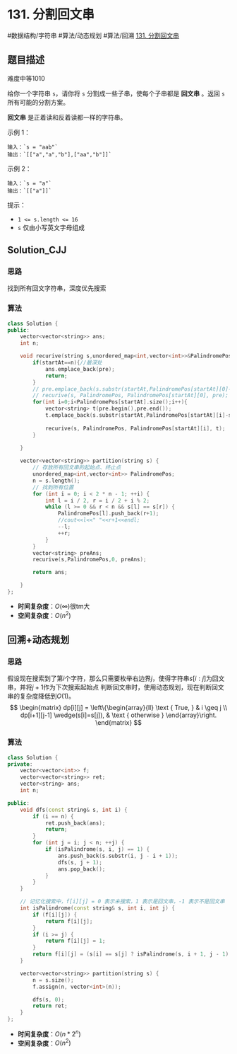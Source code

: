# 131. 分割回文串

#数据结构/字符串 #算法/动态规划 #算法/回溯
[131. 分割回文串](https://leetcode-cn.com/problems/palindrome-partitioning/)

## 题目描述

难度中等1010

给你一个字符串 `s`，请你将 `s` 分割成一些子串，使每个子串都是 **回文串** 。返回 `s` 所有可能的分割方案。

**回文串** 是正着读和反着读都一样的字符串。

示例 1：

```
输入：`s = "aab"`
输出：`[["a","a","b"],["aa","b"]]`
```

示例 2：
```
输入：`s = "a"`
输出：`[["a"]]`
```
提示：

-   `1 <= s.length <= 16`
-   `s` 仅由小写英文字母组成

## Solution_CJJ
### 思路
找到所有回文字符串，深度优先搜索

### 算法
```C++
class Solution {
public:
    vector<vector<string>> ans;
    int n;

    void recurive(string s,unordered_map<int,vector<int>>&PalindromePos ,int startAt,vector<string>&pre){
        if(startAt==n){//最深处
            ans.emplace_back(pre);
            return;
        }
        // pre.emplace_back(s.substr(startAt,PalindromePos[startAt][0]-startAt));
        // recurive(s, PalindromePos, PalindromePos[startAt][0], pre);
        for(int i=0;i<PalindromePos[startAt].size();i++){
            vector<string> t(pre.begin(),pre.end());
            t.emplace_back(s.substr(startAt,PalindromePos[startAt][i]-startAt));
            
            recurive(s, PalindromePos, PalindromePos[startAt][i], t);
        }
        
    }

    vector<vector<string>> partition(string s) {
        // 存放所有回文串的起始点、终止点
        unordered_map<int,vector<int>> PalindromePos;
        n = s.length();
        // 找到所有位置
        for (int i = 0; i < 2 * n - 1; ++i) {
            int l = i / 2, r = i / 2 + i % 2;
            while (l >= 0 && r < n && s[l] == s[r]) {
                PalindromePos[l].push_back(r+1);
                //cout<<l<<" "<<r+1<<endl;
                --l;
                ++r;
            }
        }
        vector<string> preAns;
        recurive(s,PalindromePos,0, preAns);

        return ans;

    }
};
```
- **时间复杂度**：$O(\infty)$很tm大
- **空间复杂度**：$O(n^2)$


## 回溯+动态规划
### 思路
假设现在搜索到了第$i$个字符，那么只需要枚举右边界$j$，使得字符串$s[i:j]$为回文串，并将$j+1$作为下次搜索起始点
判断回文串时，使用动态规划，现在判断回文串的复杂度降低到$O(1)$。
$$
\begin{matrix}
dp[i][j] = \left\{\begin{array}{ll}
\text { True, } & i \geq j \\
dp[i+1][j-1] \wedge(s[i]=s[j]), & \text { otherwise }
\end{array}\right.
\end{matrix}
$$


### 算法
```C++
class Solution {
private:
    vector<vector<int>> f;
    vector<vector<string>> ret;
    vector<string> ans;
    int n;

public:
    void dfs(const string& s, int i) {
        if (i == n) {
            ret.push_back(ans);
            return;
        }
        for (int j = i; j < n; ++j) {
            if (isPalindrome(s, i, j) == 1) {
                ans.push_back(s.substr(i, j - i + 1));
                dfs(s, j + 1);
                ans.pop_back();
            }
        }
    }

    // 记忆化搜索中，f[i][j] = 0 表示未搜索，1 表示是回文串，-1 表示不是回文串
    int isPalindrome(const string& s, int i, int j) {
        if (f[i][j]) {
            return f[i][j];
        }
        if (i >= j) {
            return f[i][j] = 1;
        }
        return f[i][j] = (s[i] == s[j] ? isPalindrome(s, i + 1, j - 1) : -1);
    }

    vector<vector<string>> partition(string s) {
        n = s.size();
        f.assign(n, vector<int>(n));

        dfs(s, 0);
        return ret;
    }
};
```
- **时间复杂度**：$O(n*2^n)$
- **空间复杂度**：$O(n^2)$